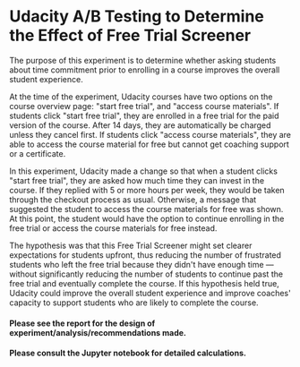 # Udacity A/B Testing to Determine the Effect of Free Trial Screener

The purpose of this experiment is to determine whether asking students about time commitment prior to enrolling in a course improves the overall student experience. 

At the time of the experiment, Udacity courses have two options on the course
overview page: "start free trial", and "access course materials". If students click "start free trial", they are enrolled in a free trial for the paid version of the course. After 14 days, they are automatically be charged
unless they cancel first. If students click "access course materials", they are able to access the course material for free but cannot get coaching support or a certificate.

In this experiment, Udacity made a change so that when a student clicks "start free trial", they are asked how much time they can invest in the course. If they replied with 5 or more hours per week, they would be taken through the checkout process as usual. Otherwise, a message that suggested the student to access the course materials for free was shown. At this point, the student would have the option to continue enrolling in the free trial or access the course materials for free instead.

The hypothesis was that this Free Trial Screener might set clearer expectations for students upfront, thus reducing
the number of frustrated students who left the free trial because they didn't have enough
time — without significantly reducing the number of students to continue past the free trial and
eventually complete the course. If this hypothesis held true, Udacity could improve the overall
student experience and improve coaches' capacity to support students who are likely to
complete the course.

#### Please see the report for the design of experiment/analysis/recommendations made. 
#### Please consult the Jupyter notebook for detailed calculations.
